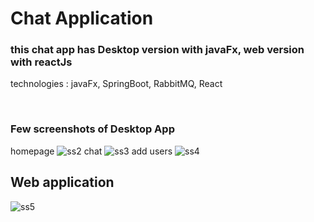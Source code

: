 # Chat Application
### this chat app has Desktop version with javaFx, web version with reactJs

technologies : javaFx, SpringBoot, RabbitMQ, React

<br/>

### Few screenshots of Desktop App

homepage
![ss2](https://user-images.githubusercontent.com/65793111/210689465-46810867-168a-41fa-89f9-ef966703a77e.JPG)
chat
![ss3](https://user-images.githubusercontent.com/65793111/210689448-2c245a7c-96ea-46b0-b423-10d74ee2e5d7.JPG)
add users
![ss4](https://user-images.githubusercontent.com/65793111/210689457-681abbd8-78cc-453d-a9b8-a5682d542aa5.JPG)

## Web application 
![ss5](https://user-images.githubusercontent.com/65793111/210690328-b908c88c-9b28-4cac-ba90-a773f0bf66b8.JPG)

